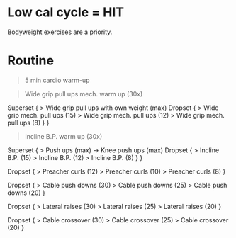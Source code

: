 # Low cal cycle = HIT

Bodyweight exercises are a priority.

# Routine

> 5 min cardio warm-up

> Wide grip pull ups mech. warm up (30x)

Superset {
    > Wide grip pull ups with own weight (max)
    Dropset {
        > Wide grip mech. pull ups (15)
        > Wide grip mech. pull ups (12)
        > Wide grip mech. pull ups (8)
    }
}

> Incline B.P. warm up (30x)

Superset {
    > Push ups (max) -> Knee push ups (max)
    Dropset {
        > Incline B.P. (15)
        > Incline B.P. (12)
        > Incline B.P. (8)
    }
}

Dropset {
    > Preacher curls (12)
    > Preacher curls (10)
    > Preacher curls (8)
}

Dropset {
    > Cable push downs (30)
    > Cable push downs (25)
    > Cable push downs (20)
}

Dropset {
    > Lateral raises (30)
    > Lateral raises (25)
    > Lateral raises (20)
}

Dropset {
    > Cable crossover (30)
    > Cable crossover (25)
    > Cable crossover (20)
}